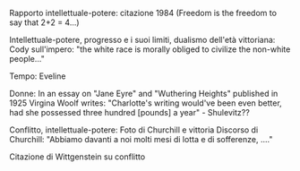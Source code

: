 Rapporto intellettuale-potere: citazione 1984 (Freedom is the freedom to say that 2+2 = 4...)

Intellettuale-potere, progresso e i suoi limiti, dualismo dell'età vittoriana: Cody sull'impero: "the white race is morally obliged to civilize the non-white people..."

Tempo: Eveline

Donne: In an essay on "Jane Eyre" and "Wuthering Heights" published in 1925 Virgina Woolf writes: "Charlotte's writing would've been even better, had she possessed three hundred \[pounds\] a year"  - Shulevitz??

Conflitto, intellettuale-potere: Foto di Churchill e vittoria
		Discorso di Churchill: "Abbiamo davanti a noi molti mesi di lotta e di sofferenze, ...."

Citazione di Wittgenstein su conflitto